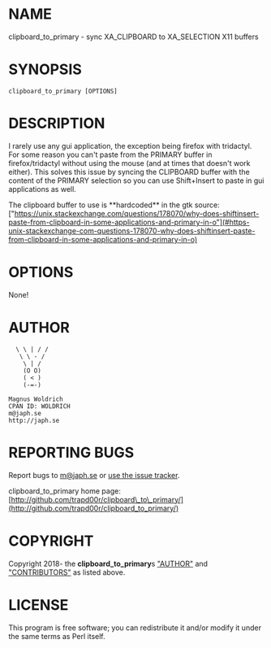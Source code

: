 # NAME

clipboard\_to\_primary - sync XA\_CLIPBOARD to XA\_SELECTION X11 buffers

# SYNOPSIS

    clipboard_to_primary [OPTIONS]

# DESCRIPTION

I rarely use any gui application, the exception being firefox with
tridactyl. For some reason you can't paste from the PRIMARY buffer in
firefox/tridactyl without using the mouse (and at times that doesn't
work either). This solves this issue by syncing the CLIPBOARD buffer
with the content of the PRIMARY selection so you can use Shift+Insert to
paste in gui applications as well.

The clipboard buffer to use is \*\*hardcoded\*\* in the gtk source:
["https://unix.stackexchange.com/questions/178070/why-does-shiftinsert-paste-from-clipboard-in-some-applications-and-primary-in-o"](#https-unix-stackexchange-com-questions-178070-why-does-shiftinsert-paste-from-clipboard-in-some-applications-and-primary-in-o)

# OPTIONS

None!

# AUTHOR

      \ \ | / /
       \ \ - /
        \ | /
        (O O)
        ( < )
        (-=-)

    Magnus Woldrich
    CPAN ID: WOLDRICH
    m@japh.se
    http://japh.se

# REPORTING BUGS

Report bugs to [m@japh.se](https://metacpan.org/pod/m@japh.se) or [use the issue tracker](http://github.com/trapd00r/clipboard_to_primary/issues).

clipboard\_to\_primary home page: [http://github.com/trapd00r/clipboard\_to\_primary/](http://github.com/trapd00r/clipboard_to_primary/)

# COPYRIGHT

Copyright 2018- the **clipboard\_to\_primary**s ["AUTHOR"](#author) and ["CONTRIBUTORS"](#contributors) as listed
above.

# LICENSE

This program is free software; you can redistribute it and/or modify it under
the same terms as Perl itself.
